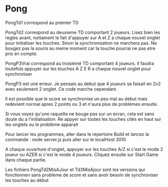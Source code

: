 # Pong
PongTd1 correspond au premier TD

PongTd2 correspond au deuxieme TD comportant 2 joueurs. Lisez bien les regles avant, nottament le fait d'appuyer sur A et Z a chaque nouvel onglet pour initialiser les touches. Sinon la synchronisation ne marchera pas. Ne bougez pas la souris au meme moment car la touche pourrai ne pas etre pris en compte.

PongP3Vrai correspond au troisiémé TD comportant 4 joueurs. Il faudra toutefois appuyer sur les touches A Z E R a chaque nouvel onglet pour synchroniser

PongP3 est une erreur. Je pensais au debut que 4 joueurs sa faisait en 2v2 avec seulement 2 onglet. Ce code marche cependant.

Il est possible que le score se synchronise un peu mal au debut mais redevient normal apres 2 points ou 3 et n'aura plus de problèmes ensuite.

Si vous voyez qu'une raquette ne bouge pas sur un ecran, cela est sans doute du a l'initialisation. Re appyer sur toutes les touches cités en haut sur les onglets ou le problème apparait

Pour lancer les programmes, aller dans le repertoire Build et lancez la commande : node server.js puis aller sur le localHost 3010

A chaque ouverture d'onglet, appuyer sur les touches A/Z si c'est le mode 2 joueur ou AZER si c'est le mode 4 joueurs. Cliquez ensuite sur Start Game dans chaque partie.

Les fichiers PongTd2MisAJour et Td3MisAjour sont les versions qui fonctionnen sans probleme de score et sans avoir besoin de synchroniser les touches au début
